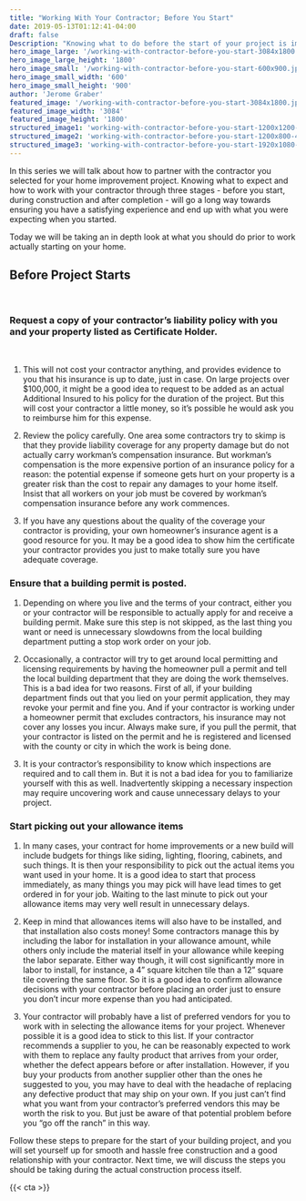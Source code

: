 ```yaml
---
title: "Working With Your Contractor; Before You Start"
date: 2019-05-13T01:12:41-04:00
draft: false
Description: "Knowing what to do before the start of your project is important to ensuring the project meets and or exceeds your expectations."
hero_image_large: '/working-with-contractor-before-you-start-3084x1800.jpg'
hero_image_large_height: '1800'
hero_image_small: '/working-with-contractor-before-you-start-600x900.jpg'
hero_image_small_width: '600'
hero_image_small_height: '900'
author: 'Jerome Graber'
featured_image: '/working-with-contractor-before-you-start-3084x1800.jpg'
featured_image_width: '3084'
featured_image_height: '1800'
structured_image1: 'working-with-contractor-before-you-start-1200x1200-1x1.jpg'
structured_image2: 'working-with-contractor-before-you-start-1200x800-4x3.jpg'
structured_image3: 'working-with-contractor-before-you-start-1920x1080-16x9.jpg'
---
```


In this series we will talk about how to partner with the contractor you selected for your home improvement project. Knowing what to expect and how to work with your contractor through three stages - before you start, during construction and after completion - will go a long way towards ensuring you have a satisfying experience and end up with what you were expecting when you started. 

Today we will be taking an in depth look at what you should do prior to work actually starting on your home.

## Before Project Starts
<br>

### Request a copy of your contractor’s liability policy with you and your property listed as Certificate Holder. 
<br>

1. This will not cost your contractor anything, and provides evidence to you that his insurance is up to date, just in case. On large projects over $100,000, it might be a good idea to request to be added as an actual Additional Insured to his policy for the duration of the project. But this will cost your contractor a little money, so it’s possible he would ask you to reimburse him for this expense. 

 

2. Review the policy carefully. One area some contractors try to skimp is that they provide liability coverage for any property damage but do not actually carry workman’s compensation insurance. But workman’s compensation is the more expensive portion of an insurance policy for a reason: the potential expense if someone gets hurt on your property is a greater risk than the cost to repair any damages to your home itself. Insist that all workers on your job must be covered by workman’s compensation insurance before any work commences. 

 

3. If you have any questions about the quality of the coverage your contractor is providing, your own homeowner’s insurance agent is a good resource for you. It may be a good idea to show him the certificate your contractor provides you just to make totally sure you have adequate coverage.

### Ensure that a building permit is posted. 

1. Depending on where you live and the terms of your contract, either you or your contractor will be responsible to actually apply for and receive a building permit. Make sure this step is not skipped, as the last thing you want or need is unnecessary slowdowns from the local building department putting a stop work order on your job.


2. Occasionally, a contractor will try to get around local permitting and licensing requirements by having the homeowner pull a permit and tell the local building department that they are doing the work themselves. This is a bad idea for two reasons. First of all, if your building department finds out that you lied on your permit application, they may revoke your permit and fine you. And if your contractor is working under a homeowner permit that excludes contractors, his insurance may not cover any losses you incur. Always make sure, if you pull the permit, that your contractor is listed on the permit and he is registered and licensed with the county or city in which the work is being done. 


3. It is your contractor’s responsibility to know which inspections are required and to call them in. But it is not a bad idea for you to familiarize yourself with this as well. Inadvertently skipping a necessary inspection may require uncovering work and cause unnecessary delays to your project.  

### Start picking out your allowance items

1. In many cases, your contract for home improvements or a new build will include budgets for things like siding, lighting, flooring, cabinets, and such things. It is then your responsibility to pick out the actual items you want used in your home. It is a good idea to start that process immediately, as many things you may pick will have lead times to get ordered in for your job. Waiting to the last minute to pick out your allowance items may very well result in unnecessary delays. 


2. Keep in mind that allowances items will also have to be installed, and that installation also costs money! Some contractors manage this by including the labor for installation in your allowance amount, while others only include the material itself in your allowance while keeping the labor separate. Either way though, it will cost significantly more in labor to install, for instance, a 4” square kitchen tile than a 12” square tile covering the same floor. So it is a good idea to confirm allowance decisions with your contractor before placing an order just to ensure you don’t incur more expense than you had anticipated. 


3. Your contractor will probably have a list of preferred vendors for you to work with in selecting the allowance items for your project. Whenever possible it is a good idea to stick to this list. If your contractor recommends a supplier to you, he can be reasonably expected to work with them to replace any faulty product that arrives from your order, whether the defect appears before or after installation. However, if you buy your products from another supplier other than the ones he suggested to you, you may have to deal with the headache of replacing any defective product that may ship on your own. If you just can’t find what you want from your contractor’s preferred vendors this may be worth the risk to you. But just be aware of that potential problem before you “go off the ranch” in this way. 

Follow these steps to prepare for the start of your building project, and you will set yourself up for smooth and hassle free construction and a good relationship with your contractor. Next time, we will discuss the steps you should be taking during the actual construction process itself.

{{< cta >}}

